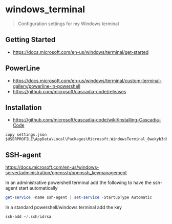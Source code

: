 # windows_terminal
> Configuration settings for my Windows terminal

## Getting Started
- https://docs.microsoft.com/en-us/windows/terminal/get-started

## PowerLine
- https://docs.microsoft.com/en-us/windows/terminal/custom-terminal-gallery/powerline-in-powershell
- https://github.com/microsoft/cascadia-code/releases

## Installation

- https://github.com/microsoft/cascadia-code/wiki/Installing-Cascadia-Code

```
copy settings.json $USERPROFILE\AppData\Local\Packages\Microsoft.WindowsTerminal_8wekyb3d8bbwe\LocalState
```

## SSH-agent

https://docs.microsoft.com/en-us/windows-server/administration/openssh/openssh_keymanagement

In an administrative powershell terminal add the following to have the ssh-agent start automatically
```Powershell
get-service -name ssh-agent | set-service -StartupType Automatic
```

In a standard powershell/windows terminal add the key
```Powershell
ssh-add ~/.ssh/idrsa
```
